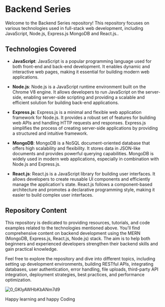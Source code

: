 # Backend Series

Welcome to the Backend Series repository! This repository focuses on various technologies used in full-stack web development, including JavaScript, Node.js, Express.js MongoDB and React.js..

## Technologies Covered

- **JavaScript**: JavaScript is a popular programming language used for both front-end and back-end development. It enables dynamic and interactive web pages, making it essential for building modern web applications.

- **Node.js**: Node.js is a JavaScript runtime environment built on the Chrome V8 engine. It allows developers to run JavaScript on the server-side, enabling server-side scripting and providing a scalable and efficient solution for building back-end applications.

- **Express.js**: Express.js is a minimal and flexible web application framework for Node.js. It provides a robust set of features for building web APIs and handling HTTP requests and responses. Express.js simplifies the process of creating server-side applications by providing a structured and intuitive framework.

- **MongoDB**: MongoDB is a NoSQL document-oriented database that offers high scalability and flexibility. It stores data in JSON-like documents and provides powerful querying capabilities. MongoDB is widely used in modern web applications, especially in combination with Node.js and Express.js.

- **React.js**: React.js is a JavaScript library for building user interfaces. It allows developers to create reusable UI components and efficiently manage the application's state. React.js follows a component-based architecture and promotes a declarative programming style, making it easier to build complex user interfaces.

## Repository Content

This repository is dedicated to providing resources, tutorials, and code examples related to the technologies mentioned above. You'll find comprehensive content on backend development using the MERN (MongoDB, Express.js, React.js, Node.js) stack. The aim is to help both beginners and experienced developers strengthen their backend skills and gain practical knowledge.

Feel free to explore the repository and dive into different topics, including setting up development environments, building RESTful APIs, integrating databases, user authentication, error handling, file uploads, third-party API integration, deployment strategies, best practices, and performance optimization.

![0_GKIyAWHbKbANm7d9](https://github.com/philomathtanya/BackendSeries_CB/assets/72347751/ec67b475-79bc-4ef2-8245-b4a0c20f8505)

Happy learning and happy Coding
